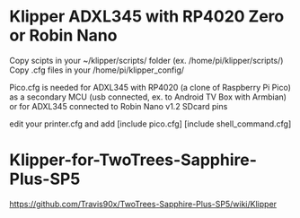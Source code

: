 # Klipper ADXL345 with RP4020 Zero or Robin Nano
Copy scipts in your ~/klipper/scripts/ folder  (ex. /home/pi/klipper/scripts/)
Copy .cfg files in your /home/pi/klipper_config/

Pico.cfg is needed for ADXL345 with RP4020 (a clone of Raspberry Pi Pico)
as a secondary MCU (usb connected, ex. to Android TV Box with Armbian)
or for ADXL345 connected to Robin Nano v1.2 SDcard pins

edit your printer.cfg and add
[include pico.cfg]
[include shell_command.cfg]


# Klipper-for-TwoTrees-Sapphire-Plus-SP5

https://github.com/Travis90x/TwoTrees-Sapphire-Plus-SP5/wiki/Klipper
